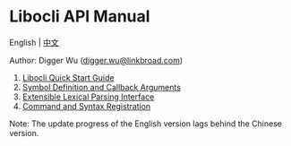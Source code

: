 # Libocli API Manual

English | [中文](README.zh_CN.md)
<br>

Author: Digger Wu (digger.wu@linkbroad.com)

1. [Libocli Quick Start Guide](Quick%20Start%20Guide.md)
2. [Symbol Definition and Callback Arguments](Symbol%20Definition.md)
3. [Extensible Lexical Parsing Interface](Lexical%20Parsing.md)
4. [Command and Syntax Registration](Syntax%20Registration.md)


Note: The update progress of the English version lags behind the Chinese version.
